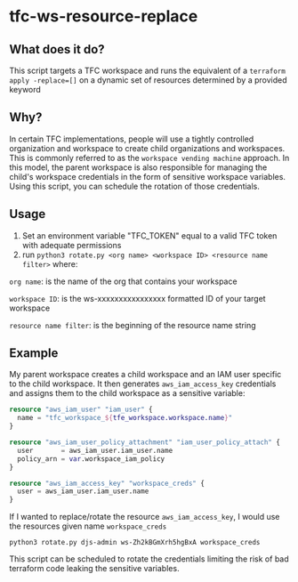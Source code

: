 # tfc-ws-resource-replace
## What does it do?
This script targets a TFC workspace and runs the equivalent of a `terraform apply -replace=[]` on a dynamic set of resources determined by a provided keyword

## Why?
In certain TFC implementations, people will use a tightly controlled organization and workspace to create child organizations and workspaces. This is commonly referred to as the `workspace vending machine` approach.  In this model, the parent workspace is also responsible for managing the child's workspace credentials in the form of sensitive workspace variables.  Using this script, you can schedule the rotation of those credentials.  

## Usage
1. Set an environment variable "TFC_TOKEN" equal to a valid TFC token with adequate permissions
2. run `python3 rotate.py <org name> <workspace ID> <resource name filter>` where:

`org name`: is the name of the org that contains your workspace

`workspace ID`: is the ws-xxxxxxxxxxxxxxxx formatted ID of your target workspace

`resource name filter`: is the beginning of the resource name string

## Example 
My parent workspace creates a child workspace and an IAM user specific to the child workspace.  It then generates `aws_iam_access_key` credentials and assigns them to the child workspace as a sensitive variable:
```terraform
resource "aws_iam_user" "iam_user" {
  name = "tfc_workspace_${tfe_workspace.workspace.name}"
}

resource "aws_iam_user_policy_attachment" "iam_user_policy_attach" {
  user       = aws_iam_user.iam_user.name
  policy_arn = var.workspace_iam_policy
}

resource "aws_iam_access_key" "workspace_creds" {
  user = aws_iam_user.iam_user.name
}
```
If I wanted to replace/rotate the resource `aws_iam_access_key`, I would use the resources given name `workspace_creds`

`python3 rotate.py djs-admin ws-Zh2kBGmXrh5hgBxA workspace_creds`

This script can be scheduled to rotate the credentials limiting the risk of bad terraform code leaking the sensitive variables.